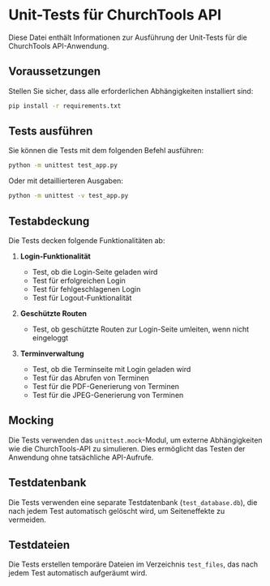 # Unit-Tests für ChurchTools API

Diese Datei enthält Informationen zur Ausführung der Unit-Tests für die ChurchTools API-Anwendung.

## Voraussetzungen

Stellen Sie sicher, dass alle erforderlichen Abhängigkeiten installiert sind:

```bash
pip install -r requirements.txt
```

## Tests ausführen

Sie können die Tests mit dem folgenden Befehl ausführen:

```bash
python -m unittest test_app.py
```

Oder mit detaillierteren Ausgaben:

```bash
python -m unittest -v test_app.py
```

## Testabdeckung

Die Tests decken folgende Funktionalitäten ab:

1. **Login-Funktionalität**
   - Test, ob die Login-Seite geladen wird
   - Test für erfolgreichen Login
   - Test für fehlgeschlagenen Login
   - Test für Logout-Funktionalität

2. **Geschützte Routen**
   - Test, ob geschützte Routen zur Login-Seite umleiten, wenn nicht eingeloggt

3. **Terminverwaltung**
   - Test, ob die Terminseite mit Login geladen wird
   - Test für das Abrufen von Terminen
   - Test für die PDF-Generierung von Terminen
   - Test für die JPEG-Generierung von Terminen

## Mocking

Die Tests verwenden das `unittest.mock`-Modul, um externe Abhängigkeiten wie die ChurchTools-API zu simulieren. Dies ermöglicht das Testen der Anwendung ohne tatsächliche API-Aufrufe.

## Testdatenbank

Die Tests verwenden eine separate Testdatenbank (`test_database.db`), die nach jedem Test automatisch gelöscht wird, um Seiteneffekte zu vermeiden.

## Testdateien

Die Tests erstellen temporäre Dateien im Verzeichnis `test_files`, das nach jedem Test automatisch aufgeräumt wird.